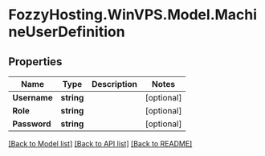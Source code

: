 # FozzyHosting.WinVPS.Model.MachineUserDefinition
## Properties

Name | Type | Description | Notes
------------ | ------------- | ------------- | -------------
**Username** | **string** |  | [optional] 
**Role** | **string** |  | [optional] 
**Password** | **string** |  | [optional] 

[[Back to Model list]](../README.md#documentation-for-models) [[Back to API list]](../README.md#documentation-for-api-endpoints) [[Back to README]](../README.md)

